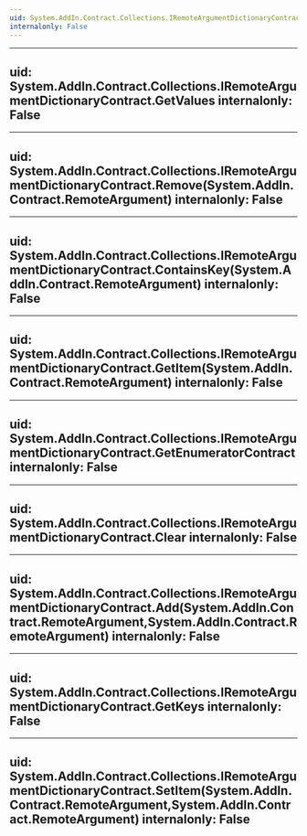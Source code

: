 ```yaml
---
uid: System.AddIn.Contract.Collections.IRemoteArgumentDictionaryContract
internalonly: False
---
```


---
uid: System.AddIn.Contract.Collections.IRemoteArgumentDictionaryContract.GetValues
internalonly: False
---

---
uid: System.AddIn.Contract.Collections.IRemoteArgumentDictionaryContract.Remove(System.AddIn.Contract.RemoteArgument)
internalonly: False
---

---
uid: System.AddIn.Contract.Collections.IRemoteArgumentDictionaryContract.ContainsKey(System.AddIn.Contract.RemoteArgument)
internalonly: False
---

---
uid: System.AddIn.Contract.Collections.IRemoteArgumentDictionaryContract.GetItem(System.AddIn.Contract.RemoteArgument)
internalonly: False
---

---
uid: System.AddIn.Contract.Collections.IRemoteArgumentDictionaryContract.GetEnumeratorContract
internalonly: False
---

---
uid: System.AddIn.Contract.Collections.IRemoteArgumentDictionaryContract.Clear
internalonly: False
---

---
uid: System.AddIn.Contract.Collections.IRemoteArgumentDictionaryContract.Add(System.AddIn.Contract.RemoteArgument,System.AddIn.Contract.RemoteArgument)
internalonly: False
---

---
uid: System.AddIn.Contract.Collections.IRemoteArgumentDictionaryContract.GetKeys
internalonly: False
---

---
uid: System.AddIn.Contract.Collections.IRemoteArgumentDictionaryContract.SetItem(System.AddIn.Contract.RemoteArgument,System.AddIn.Contract.RemoteArgument)
internalonly: False
---
